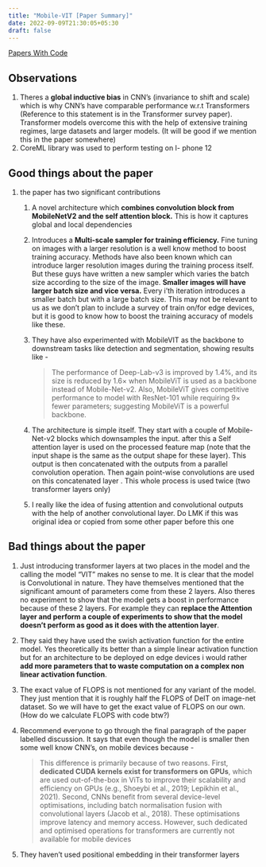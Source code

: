```yaml
---
title: "Mobile-VIT [Paper Summary]"
date: 2022-09-09T21:30:05+05:30
draft: false
---
```


[Papers With Code](https://paperswithcode.com/paper/mobilevit-light-weight-general-purpose-and)

## Observations

1. Theres a **global inductive bias** in CNN’s (invariance to shift and scale) which is why CNN’s have comparable performance w.r.t Transformers (Reference to this statement is in the Transformer survey paper). Transformer models overcome this with the help of extensive training regimes, large datasets and larger models. (It will be good if we mention this in the paper somewhere)
2. CoreML library was used to perform testing on I- phone 12

## Good things about the paper

1. the paper has two significant contributions
    1. A novel architecture which **combines convolution block from MobileNetV2 and the self attention block.** This is how it captures global and local dependencies 
    2. Introduces a **Multi-scale sampler for training efficiency.** Fine tuning on images with a larger resolution is a well know method to boost training accuracy. Methods have also been known which can introduce larger resolution images during the training process itself. But these guys have written a new sampler which varies the batch size according to the size of the image. **Smaller images will have larger batch size and vice versa.** Every i’th iteration introduces a smaller batch but with a large batch size. This may not be relevant to us as we don’t plan to include a survey of train on/for edge devices, but it is good to know how to boost the training accuracy of models like these.
    
    1. They have also experimented with MobileVIT as the backbone to downstream tasks like detection and segmentation, showing results like - 
        
        > The performance of Deep-Lab-v3 is improved by 1.4%, and its size is reduced by 1.6× when MobileViT is used as a backbone instead of Mobile-Net-v2. Also, MobileViT gives competitive performance to model with ResNet-101 while requiring 9× fewer parameters; suggesting MobileViT is a powerful backbone.
        > 
    2. The architecture is simple itself. They start with a couple of Mobile-Net-v2 blocks which downsamples the input. after this a Self attention layer is used on the processed feature map (note that the input shape is the same as the output shape for these layer). This output is then concatenated with the outputs from a parallel convolution operation. Then again point-wise convolutions are used on this concatenated layer . This whole process is used twice (two transformer layers only)
    3. I really like the idea of fusing attention and convolutional outputs with the help of another convolutional layer. Do LMK if this was original idea or copied from some other paper before this one

## Bad things about the paper

1. Just introducing transformer layers at two places in the model and the calling the model “VIT” makes no sense to me. It is clear that the model is Convolutional in nature. They have themselves mentioned that the significant amount of parameters come from these 2 layers. Also theres no experiment to show that the model gets a boost in performance because of these 2 layers. For example they can **replace the Attention layer and perform a couple of experiments to show that the model doesn’t perform as good as it does with the attention layer**.
2. They said they have used the swish activation function for the entire model. Yes theoretically its better than a simple linear activation function but for an architecture to be deployed on edge devices i would rather **add more parameters that to waste computation on a complex non linear activation function**.
3. The exact value of FLOPS is not mentioned for any variant of the model. They just mention that it is roughly half the FLOPS of DeIT on image-net dataset. So we will have to get the exact value of FLOPS on our own. (How do we calculate FLOPS with code btw?)
4. Recommend everyone to go through the final paragraph of the paper labelled discussion. It says that even though the model is smaller then some well know CNN’s, on mobile devices because - 
    
    > 
    > 
    > 
    > This difference is primarily because of two reasons. First, **dedicated CUDA kernels exist for
    > transformers on GPUs**, which are used out-of-the-box in ViTs to improve their scalability and efficiency on GPUs (e.g., Shoeybi et al., 2019; Lepikhin et al., 2021). Second, CNNs benefit from several device-level optimisations, including batch normalisation fusion with convolutional layers (Jacob et al., 2018). These optimisations improve latency and memory access. However, such dedicated and optimised operations for transformers are currently not available for mobile devices
    > 
5. They haven’t used positional embedding in their transformer layers